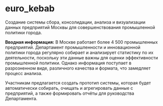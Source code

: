 # euro_kebab
Создание системы сбора, консолидации, анализа и визуализации данных предприятий Москвы для совершенствования промышленной политики города.

**Вводная информация:**
В Москве работает более 4 500 промышленных предприятий. Департамент промышленности и инновационной политики города регулярно собирает и анализирует статистику по их деятельности, поскольку эти данные важны для оценки эффективности промышленной политики. Однако информация поступает в разрозненном виде, различного качества и формата, что замедляет процесс анализа.

Участникам предлагается создать прототип системы, которая будет автоматически собирать, очищать и агрегировать данные с предприятий, а также формировать отчёты для руководства Департамента.
